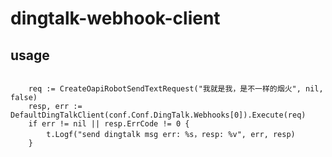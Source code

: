 # dingtalk-webhook-client

## usage

```
  
	req := CreateOapiRobotSendTextRequest("我就是我，是不一样的烟火", nil, false)
	resp, err := DefaultDingTalkClient(conf.Conf.DingTalk.Webhooks[0]).Execute(req)
	if err != nil || resp.ErrCode != 0 {
		t.Logf("send dingtalk msg err: %s，resp: %v", err, resp)
	}


```
